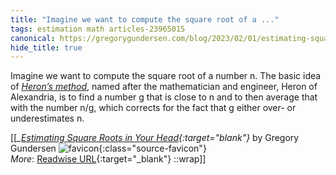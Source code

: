 ```yaml
---
title: "Imagine we want to compute the square root of a ..."
tags: estimation math articles-23965015
canonical: https://gregorygundersen.com/blog/2023/02/01/estimating-square-roots/
hide_title: true
---
```


Imagine we want to compute the square root of a number n. The basic idea of [*Heron’s method*](https://en.wikipedia.org/wiki/Methods_of_computing_square_roots#Heron's_method), named after the mathematician and engineer, Heron of Alexandria, is to find a number g that is close to n​ and to then average that with the number n/g, which corrects for the fact that g either over- or underestimates n​.


[[<cite>_[Estimating Square Roots in Your Head](https://gregorygundersen.com/blog/2023/02/01/estimating-square-roots/){:target="_blank"}_</cite> by Gregory Gundersen ![favicon](https://s2.googleusercontent.com/s2/favicons?domain=gregorygundersen.com){:class="source-favicon"}<br>
_More_: [Readwise URL](https://readwise.io/open/468479765){:target="_blank"}
::wrap]]